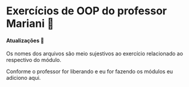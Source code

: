 # Exercícios de OOP do professor Mariani :file_folder:

#### Atualizações :calendar:
Os nomes dos arquivos são meio sujestivos ao exercício relacionado ao respectivo do módulo.

Conforme o professor for liberando e eu for fazendo os módulos eu adiciono aqui. 
